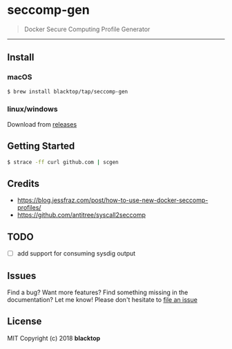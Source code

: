 # seccomp-gen

> Docker Secure Computing Profile Generator

---

## Install

### macOS

```bash
$ brew install blacktop/tap/seccomp-gen
```

### linux/windows

Download from [releases](https://github.com/blacktop/seccomp-gen/releases/latest)

## Getting Started

```bash
$ strace -ff curl github.com | scgen
```

## Credits

- https://blog.jessfraz.com/post/how-to-use-new-docker-seccomp-profiles/
- https://github.com/antitree/syscall2seccomp

## TODO

- [ ] add support for consuming sysdig output

## Issues

Find a bug? Want more features? Find something missing in the documentation? Let me know! Please don't hesitate to [file an issue](https://github.com/blacktop/seccomp-gen/issues/new)

## License

MIT Copyright (c) 2018 **blacktop**
